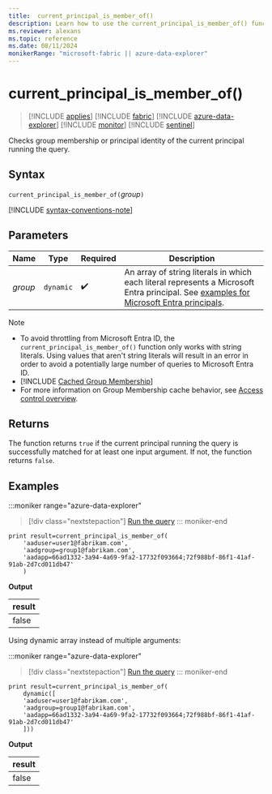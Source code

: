 ```yaml
---
title:  current_principal_is_member_of()
description: Learn how to use the current_principal_is_member_of() function to check the identity of the principal running the query.
ms.reviewer: alexans
ms.topic: reference
ms.date: 08/11/2024
monikerRange: "microsoft-fabric || azure-data-explorer"
---
```

# current_principal_is_member_of()

> [!INCLUDE [applies](../includes/applies-to-version/applies.md)] [!INCLUDE [fabric](../includes/applies-to-version/fabric.md)] [!INCLUDE [azure-data-explorer](../includes/applies-to-version/azure-data-explorer.md)] [!INCLUDE [monitor](../includes/applies-to-version/monitor.md)] [!INCLUDE [sentinel](../includes/applies-to-version/sentinel.md)]

Checks group membership or principal identity of the current principal running the query.

## Syntax

`current_principal_is_member_of(`*group*`)`

[!INCLUDE [syntax-conventions-note](../includes/syntax-conventions-note.md)]

## Parameters

| Name | Type | Required | Description |
|--|--|--|--|
| *group* | `dynamic` |  :heavy_check_mark: | An array of string literals in which each literal represents a Microsoft Entra principal. See [examples for Microsoft Entra principals](../management/reference-security-principals.md).|

> [!NOTE]
>
> - To avoid throttling from Microsoft Entra ID, the `current_principal_is_member_of()` function only works with string literals. Using values that aren't string literals will result in an error in order to avoid a potentially large number of queries to Microsoft Entra ID.
> - [!INCLUDE [Cached Group Membership](../includes/cached-group-membership.md)]
> - For more information on Group Membership cache behavior, see [Access control overview](../access-control/index.md).

## Returns

The function returns `true` if the current principal running the query is successfully matched for at least one input argument. If not, the function returns `false`.

## Examples

:::moniker range="azure-data-explorer"
> [!div class="nextstepaction"]
> <a href="https://dataexplorer.azure.com/clusters/help/databases/Samples?query=H4sIAAAAAAAAA12MywqDMBQF9/0Kd7bQFPMgMZRA/yTcvEqo0XA1/1/rwkXPYhaHYSrmeeswrm3ajG+Icd5s3U+fK0w2r7bE4iLaJV0v3b4eILQ1ovmBvhI4zB8oD7+U/t6dyhuXVs3Bf+l0oFYjJQTKOSMctCACpCY6ASNUKc7SoLmU4qlY0uPoEhllokRQSERTcIQF5cNAaXBC9Uf29gUBrFgb0AAAAA==" target="_blank">Run the query</a>
::: moniker-end

```kusto
print result=current_principal_is_member_of(
    'aaduser=user1@fabrikam.com', 
    'aadgroup=group1@fabrikam.com',
    'aadapp=66ad1332-3a94-4a69-9fa2-17732f093664;72f988bf-86f1-41af-91ab-2d7cd011db47'
    )
```

**Output**

| result |
|--------|
| false  |

Using dynamic array instead of multiple arguments:

:::moniker range="azure-data-explorer"
> [!div class="nextstepaction"]
> <a href="https://dataexplorer.azure.com/clusters/help/databases/Samples?query=H4sIAAAAAAAAA12MywrCMBRE935Fd23BSPMgaZCA/yESbl4SbNqQNgv/3tqFC2dxYIbD5BLnrSl+rdOmbC3Fz5vO+2hjhknHVSefjC96Cd2p2ePeM6Rou/vRWgBXV1/UF/gWwJT4gnSxS2rPzU95lqVmdfBf+jmQs+IcHKaUIAqSIQZcIhmAICwEJWGQlHN2FSTIcTQBjTxgxDAEJDEYRJywbsDYGSba4/bR9x8D/i004AAAAA==" target="_blank">Run the query</a>
::: moniker-end

```kusto
print result=current_principal_is_member_of(
    dynamic([
    'aaduser=user1@fabrikam.com', 
    'aadgroup=group1@fabrikam.com',
    'aadapp=66ad1332-3a94-4a69-9fa2-17732f093664;72f988bf-86f1-41af-91ab-2d7cd011db47'
    ]))
```

**Output**

| result |
|--------|
| false  |

